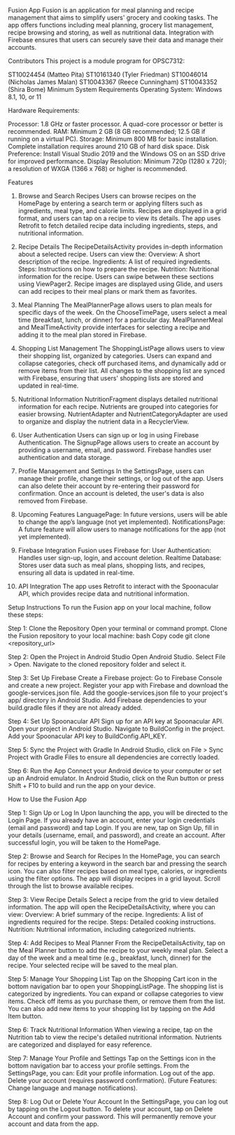 Fusion App
Fusion is an application for meal planning and recipe management that aims to simplify users' grocery and cooking tasks. The app offers functions including meal planning, 
grocery list management, recipe browsing and storing, as well as nutritional data. Integration with Firebase ensures that users can securely save their data and manage their accounts.

Contributors
This project is a module program for OPSC7312:

ST10024454 (Matteo Pita)
ST10161340 (Tyler Friedman)
ST10046014 (Nicholas James Malan)
ST10043367 (Reece Cunningham)
ST10043352 (Shira Bome)
Minimum System Requirements
Operating System: Windows 8.1, 10, or 11

Hardware Requirements:

Processor: 1.8 GHz or faster processor. A quad-core processor or better is recommended.
RAM: Minimum 2 GB (8 GB recommended; 12.5 GB if running on a virtual PC).
Storage:
Minimum 800 MB for basic installation.
Complete installation requires around 210 GB of hard disk space.
Disk Preference: Install Visual Studio 2019 and the Windows OS on an SSD drive for improved performance.
Display Resolution: Minimum 720p (1280 x 720); a resolution of WXGA (1366 x 768) or higher is recommended.

Features

1. Browse and Search Recipes
Users can browse recipes on the HomePage by entering a search term or applying filters such as ingredients, meal type, and calorie limits.
Recipes are displayed in a grid format, and users can tap on a recipe to view its details.
The app uses Retrofit to fetch detailed recipe data including ingredients, steps, and nutritional information.

2. Recipe Details
The RecipeDetailsActivity provides in-depth information about a selected recipe. Users can view the:
Overview: A short description of the recipe.
Ingredients: A list of required ingredients.
Steps: Instructions on how to prepare the recipe.
Nutrition: Nutritional information for the recipe.
Users can swipe between these sections using ViewPager2.
Recipe images are displayed using Glide, and users can add recipes to their meal plans or mark them as favorites.

3. Meal Planning
The MealPlannerPage allows users to plan meals for specific days of the week.
On the ChooseTimePage, users select a meal time (breakfast, lunch, or dinner) for a particular day.
MealPlannerMeal and MealTimeActivity provide interfaces for selecting a recipe and adding it to the meal plan stored in Firebase.

4. Shopping List Management
The ShoppingListPage allows users to view their shopping list, organized by categories.
Users can expand and collapse categories, check off purchased items, and dynamically add or remove items from their list.
All changes to the shopping list are synced with Firebase, ensuring that users' shopping lists are stored and updated in real-time.

5. Nutritional Information
NutritionFragment displays detailed nutritional information for each recipe. Nutrients are grouped into categories for easier browsing.
NutrientAdapter and NutrientCategoryAdapter are used to organize and display the nutrient data in a RecyclerView.

6. User Authentication
Users can sign up or log in using Firebase Authentication.
The SignupPage allows users to create an account by providing a username, email, and password. Firebase handles user authentication and data storage.

7. Profile Management and Settings
In the SettingsPage, users can manage their profile, change their settings, or log out of the app.
Users can also delete their account by re-entering their password for confirmation. Once an account is deleted, the user's data is also removed from Firebase.

8. Upcoming Features
LanguagePage: In future versions, users will be able to change the app’s language (not yet implemented).
NotificationsPage: A future feature will allow users to manage notifications for the app (not yet implemented).

9. Firebase Integration
Fusion uses Firebase for:
User Authentication: Handles user sign-up, login, and account deletion.
Realtime Database: Stores user data such as meal plans, shopping lists, and recipes, ensuring all data is updated in real-time.

10. API Integration
The app uses Retrofit to interact with the Spoonacular API, which provides recipe data and nutritional information.

Setup Instructions
To run the Fusion app on your local machine, follow these steps:

Step 1: Clone the Repository
Open your terminal or command prompt.
Clone the Fusion repository to your local machine:
bash
Copy code
git clone <repository_url>

Step 2: Open the Project in Android Studio
Open Android Studio.
Select File > Open.
Navigate to the cloned repository folder and select it.

Step 3: Set Up Firebase
Create a Firebase project:
Go to Firebase Console and create a new project.
Register your app with Firebase and download the google-services.json file.
Add the google-services.json file to your project's app/ directory in Android Studio.
Add Firebase dependencies to your build.gradle files if they are not already added.

Step 4: Set Up Spoonacular API
Sign up for an API key at Spoonacular API.
Open your project in Android Studio.
Navigate to BuildConfig in the project.
Add your Spoonacular API key to BuildConfig.API_KEY.

Step 5: Sync the Project with Gradle
In Android Studio, click on File > Sync Project with Gradle Files to ensure all dependencies are correctly loaded.

Step 6: Run the App
Connect your Android device to your computer or set up an Android emulator.
In Android Studio, click on the Run button or press Shift + F10 to build and run the app on your device.

How to Use the Fusion App

Step 1: Sign Up or Log In
Upon launching the app, you will be directed to the Login Page.
If you already have an account, enter your login credentials (email and password) and tap Login.
If you are new, tap on Sign Up, fill in your details (username, email, and password), and create an account.
After successful login, you will be taken to the HomePage.

Step 2: Browse and Search for Recipes
In the HomePage, you can search for recipes by entering a keyword in the search bar and pressing the search icon.
You can also filter recipes based on meal type, calories, or ingredients using the filter options.
The app will display recipes in a grid layout. Scroll through the list to browse available recipes.

Step 3: View Recipe Details
Select a recipe from the grid to view detailed information.
The app will open the RecipeDetailsActivity, where you can view:
Overview: A brief summary of the recipe.
Ingredients: A list of ingredients required for the recipe.
Steps: Detailed cooking instructions.
Nutrition: Nutritional information, including categorized nutrients.

Step 4: Add Recipes to Meal Planner
From the RecipeDetailsActivity, tap on the Meal Planner button to add the recipe to your weekly meal plan.
Select a day of the week and a meal time (e.g., breakfast, lunch, dinner) for the recipe.
Your selected recipe will be saved to the meal plan.

Step 5: Manage Your Shopping List
Tap on the Shopping Cart icon in the bottom navigation bar to open your ShoppingListPage.
The shopping list is categorized by ingredients. You can expand or collapse categories to view items.
Check off items as you purchase them, or remove them from the list.
You can also add new items to your shopping list by tapping on the Add Item button.

Step 6: Track Nutritional Information
When viewing a recipe, tap on the Nutrition tab to view the recipe's detailed nutritional information.
Nutrients are categorized and displayed for easy reference.

Step 7: Manage Your Profile and Settings
Tap on the Settings icon in the bottom navigation bar to access your profile settings.
From the SettingsPage, you can:
Edit your profile information.
Log out of the app.
Delete your account (requires password confirmation).
(Future Features: Change language and manage notifications).

Step 8: Log Out or Delete Your Account
In the SettingsPage, you can log out by tapping on the Logout button.
To delete your account, tap on Delete Account and confirm your password. This will permanently remove your account and data from the app.
